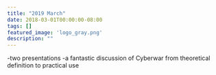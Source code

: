 ```yaml
---
title: "2019 March"
date: 2018-03-01T00:00:00-08:00
tags: []
featured_image: 'logo_gray.png'
description: ""
---
```

-two presentations
-a fantastic discussion of Cyberwar from theoretical definition to practical use